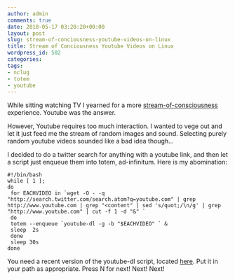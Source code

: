 ```yaml
---
author: admin
comments: true
date: 2010-05-17 03:20:20+00:00
layout: post
slug: stream-of-conciousness-youtube-videos-on-linux
title: Stream of Conciousness Youtube Videos on Linux
wordpress_id: 502
categories:
tags:
- nclug
- totem
- youtube
---
```


While sitting watching TV I yearned for a more [stream-of-consciousness](http://en.wikipedia.org/wiki/Stream_of_consciousness_%28psychology%29) experience. Youtube was the answer.

However, Youtube requires too much interaction. I wanted to vege out and let it just feed me the stream of random images and sound. Selecting purely random youtube videos sounded like a bad idea though...

I decided to do a twitter search for anything with a youtube link, and then let a script just enqueue them into totem, ad-infinitum. Here is my abomination:

    
    #!/bin/bash
    while [ 1 ]; 
    do
     for EACHVIDEO in `wget -O - -q "http://search.twitter.com/search.atom?q=youtube.com" | grep http://www.youtube.com | grep "<content" | sed 's/quot;/\n/g' | grep "http://www.youtube.com" | cut -f 1 -d "&" `
     do
     totem --enqueue `youtube-dl -g -b "$EACHVIDEO" ` &
     sleep  2s
     done
     sleep 30s
    done
    


You need a recent version of the youtube-dl script, located [here](http://bitbucket.org/rg3/youtube-dl/wiki/Home). Put it in your path as appropriate. Press N for next! Next! Next!

    
    
    
    
